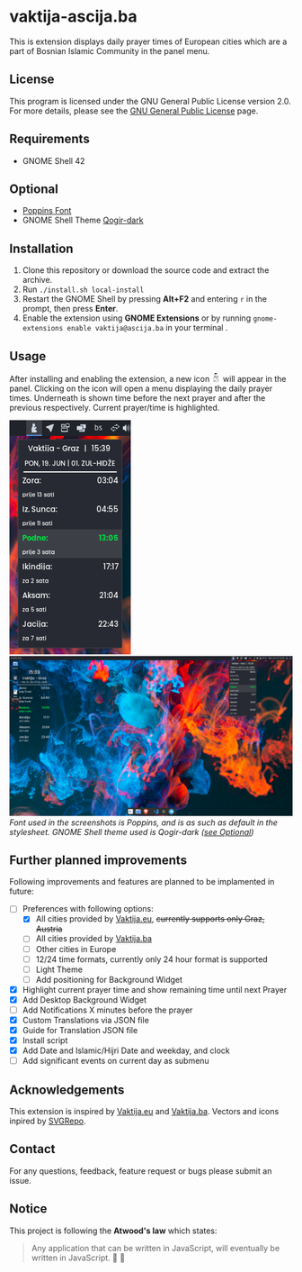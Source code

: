 # vaktija-ascija.ba  

This is extension displays daily prayer times of European cities which are a part of Bosnian Islamic Community in the panel menu.

## License

This program is licensed under the GNU General Public License version 2.0. For more details, please see the [GNU General Public License](http://www.gnu.org/licenses/) page.

## Requirements

- GNOME Shell 42

## Optional
- [Poppins Font](https://fonts.google.com/specimen/Poppins)
- GNOME Shell Theme [Qogir-dark](https://www.gnome-look.org/p/1230631/)  

  
## Installation

1. Clone this repository or download the source code and extract the archive.
2. Run `./install.sh local-install`
3. Restart the GNOME Shell by pressing **Alt+F2** and entering `r` in the prompt, then press **Enter**.
4. Enable the extension using **GNOME Extensions** or by running `gnome-extensions enable vaktija@ascija.ba` in your terminal .

## Usage

After installing and enabling the extension, a new icon ![Vaktija icon](assets/vaktija-symbolic.png) will appear in the panel. Clicking on the icon will open a menu displaying the daily prayer times. Underneath is shown time before the next prayer and after the previous respectively. Current prayer/time is highlighted.  

![Vaktija Panel Menu](assets/widget.png)  
![My desktop example](assets/whole.png)
*Font used in the screenshots is Poppins, and is as such as default in the stylesheet. GNOME Shell theme used is Qogir-dark ([see Optional](#optional))*

## Further planned improvements

Following improvements and features are planned to be implamented in future:
- [ ] Preferences with following options:
  - [X] All cities provided by [Vaktija.eu](https://vaktija.eu/), ~~currently supports only Graz, Austria~~
  - [ ] All cities provided by [Vaktija.ba](https://vaktija.ba/)
  - [ ] Other cities in Europe
  - [ ] 12/24 time formats, currently only 24 hour format is supported 
  - [ ] Light Theme
  - [ ] Add positioning for Background Widget
- [x] Highlight current prayer time and show remaining time until next Prayer
- [X] Add Desktop Background Widget
- [ ] Add Notifications X minutes before the prayer
- [x] Custom Translations via JSON file
- [x] Guide for Translation JSON file
- [x] Install script
- [x] Add Date and Islamic/Hijri Date and weekday, and clock
- [ ] Add significant events on current day as submenu

## Acknowledgements

This extension is inspired by [Vaktija.eu](https://vaktija.eu/) and [Vaktija.ba](https://vaktija.ba/).
Vectors and icons inpired by [SVGRepo](https://www.svgrepo.com/svg/48266/muslim-man-praying).


## Contact

For any questions, feedback, feature request or bugs please submit an issue.  

## Notice

This project is following the **Atwood's law** which states: 
> Any application that can be written in JavaScript, will eventually be written in JavaScript. :rofl: :rofl:
